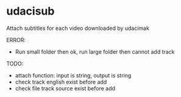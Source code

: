 # udacisub
Attach subtitles for each video downloaded by udacimak

ERROR:
- Run small folder then ok, run large folder then cannot add track

TODO:
- attach function: input is string, output is string
- check track english exist before add
- check file track source exist before add
